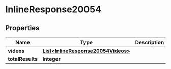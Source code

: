 

# InlineResponse20054

## Properties

Name | Type | Description | Notes
------------ | ------------- | ------------- | -------------
**videos** | [**List&lt;InlineResponse20054Videos&gt;**](InlineResponse20054Videos.md) |  | 
**totalResults** | **Integer** |  | 




